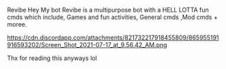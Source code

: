 Revibe
Hey My bot Revibe is a multipurpose bot with a HELL LOTTA fun cmds which include, Games and fun activities, General cmds ,Mod cmds + moree. 


https://cdn.discordapp.com/attachments/821732217918455809/865955191916593202/Screen_Shot_2021-07-17_at_9.56.42_AM.png

Thx for reading this anyways lol
